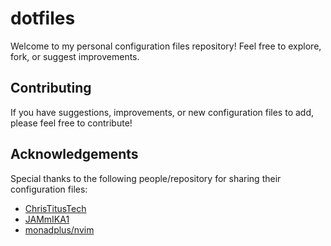 # dotfiles
Welcome to my personal configuration files repository!
Feel free to explore, fork, or suggest improvements.

## Contributing
If you have suggestions, improvements, or new configuration files to add, please feel free to contribute!

## Acknowledgements
Special thanks to the following people/repository for sharing their configuration files:

- [ChrisTitusTech](https://github.com/ChrisTitusTech)
- [JAMmIKA1](https://github.com/JAMmIKA1)
- [monadplus/nvim](https://github.com/monadplus/nvim)
